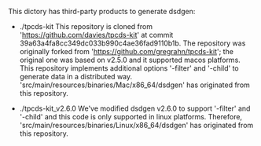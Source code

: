 This dictory has third-party products to generate dsdgen:

- ./tpcds-kit
This repository is cloned from 'https://github.com/davies/tpcds-kit' at commit 39a63a4fa8cc349dc033b990c4ae36fad9110b1b.
The repository was originally forked from 'https://github.com/gregrahn/tpcds-kit';
the original one was based on v2.5.0 and it supported macos platforms.
This repository implements additional options '-filter' and '-child' to generate data in a distributed way.
'src/main/resources/binaries/Mac/x86_64/dsdgen' has originated from this repository.

- ./tpcds-kit_v2.6.0
We've modified dsdgen v2.6.0 to support '-filter' and '-child' and this code is only supported in linux platforms.
Therefore, 'src/main/resources/binaries/Linux/x86_64/dsdgen' has originated from this repository.

